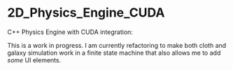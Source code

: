 2D_Physics_Engine_CUDA
======================

C++ Physics Engine with CUDA integration:

This is a work in progress. I am currently refactoring to make both cloth and galaxy simulation work in a finite state machine
that also allows me to add *some* UI elements.

